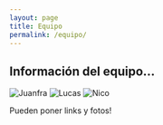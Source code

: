 ```yaml
---
layout: page
title: Equipo
permalink: /equipo/
---
```


## Información del equipo...

 <style>
  background
img {
    width: 150px;
    height: 200px;
}
</style>

![Juanfra](/assets/Juanfra.jpg) 
![Lucas](/assets/Lucas.jpg) ![Nico](/assets/Nico.jpg)

Pueden poner links y fotos!
